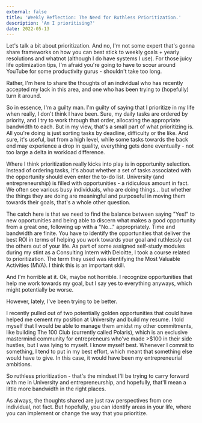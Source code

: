 ```yaml
---
external: false
title: 'Weekly Reflection: The Need for Ruthless Prioritization.'
description: 'Am I prioritising?'
date: 2022-05-13
---
```


Let's talk a bit about prioritization. And no, I'm not some expert that's gonna share frameworks on how you can best stick to weekly goals + yearly resolutions and whatnot (although I do have systems I use). For those juicy life optimization tips, I'm afraid you're going to have to scour around YouTube for some productivity gurus - shouldn't take too long.

Rather, I'm here to share the thoughts of an individual who has recently accepted my lack in this area, and one who has been trying to (hopefully) turn it around.

So in essence, I'm a guilty man. I'm guilty of saying that I prioritize in my life when really, I don't think I have been. Sure, my daily tasks are ordered by priority, and I try to work through that order, allocating the appropriate bandwidth to each. But in my view, that's a small part of what prioritizing is. All you're doing is just sorting tasks by deadline, difficulty or the like. And sure, it's useful, but from a high level, while some tasks towards the back end may experience a drop in quality, everything gets done eventually - not too large a delta in workload difference.

Where I think prioritization really kicks into play is in opportunity selection. Instead of ordering tasks, it's about whether a set of tasks associated with the opportunity should even enter the to-do list. University (and entrepreneurship) is filled with opportunities - a ridiculous amount in fact. We often see various busy individuals, who are doing things... but whether the things they are doing are meaningful and purposeful in moving them towards their goals, that's a whole other question.

The catch here is that we need to find the balance between saying "Yes!" to new opportunities and being able to discern what makes a good opportunity from a great one, following up with a "No..." appropriately. Time and bandwidth are finite. You have to identify the opportunities that deliver the best ROI in terms of helping you work towards your goal and ruthlessly cut the others out of your life. As part of some assigned self-study modules during my stint as a Consulting Intern with Deloitte, I took a course related to prioritization. The term they used was identifying the Most Valuable Activities (MVA). I think this is an important skill.

And I'm horrible at it. Ok, maybe not horrible. I recognize opportunities that help me work towards my goal, but I say yes to everything anyways, which might potentially be worse.

However, lately, I've been trying to be better.

I recently pulled out of two potentially golden opportunities that could have helped me cement my position at University and build my resume. I told myself that I would be able to manage them amidst my other commitments, like building The 100 Club (currently called Polaris), which is an exclusive mastermind community for entrepreneurs who've made >$100 in their side hustles, but I was lying to myself. I know myself best. Whenever I commit to something, I tend to put in my best effort, which meant that something else would have to give. In this case, it would have been my entrepreneurial ambitions.

So ruthless prioritization - that's the mindset I'll be trying to carry forward with me in University and entrepreneurship, and hopefully, that'll mean a little more bandwidth in the right places.

As always, the thoughts shared are just raw perspectives from one individual, not fact. But hopefully, you can identify areas in your life, where you can implement or change the way that you prioritize.
